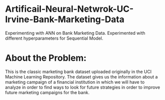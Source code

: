 # Artificail-Neural-Netwrok-UC-Irvine-Bank-Marketing-Data
Experimenting with ANN on Bank Marketing Data. Experimented with different hyperparameters for Sequential Model.

# About the Problem: 
This is the classic marketing bank dataset uploaded originally in the UCI Machine Learning Repository. The dataset gives us the information about a marketing campaign of a financial institution in which we will have to analyze in order to find ways to look for future strategies in order to improve future marketing campaigns for the bank.
